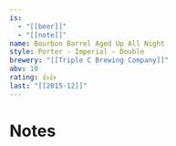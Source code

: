 ```yaml
---
is:
  - "[[beer]]"
  - "[[note]]"
name: Bourbon Barrel Aged Up All Night
style: Porter - Imperial - Double
brewery: "[[Triple C Brewing Company]]"
abv: 10
rating: 👍👍
last: "[[2015-12]]"
---
```

# Notes

